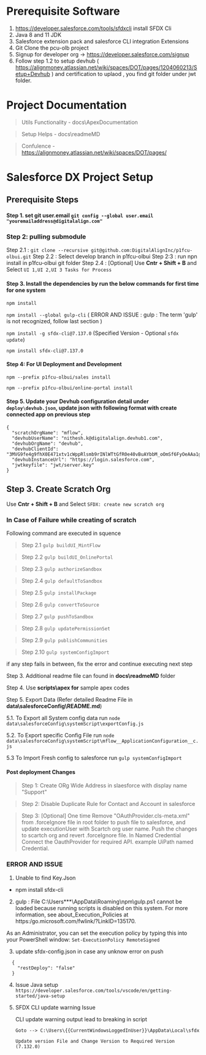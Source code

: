 # Prerequisite Software

1. https://developer.salesforce.com/tools/sfdxcli install SFDX Cli
2. Java 8 and 11 JDK
3. Salesforce extension pack and salesforce CLI integration Extensions
4. Git Clone the pcu-olb project
5. Signup for developer org -> https://developer.salesforce.com/signup
6. Follow step 1.2 to setup devhub ( https://alignmoney.atlassian.net/wiki/spaces/DOT/pages/1204060213/Setup+Devhub ) and certification to uplaod , you find git folder under jwt folder.

# Project Documentation

> Utils Functionality - docs\ApexDocumentation

> Setup Helps - docs\readmeMD

> Confulence - https://alignmoney.atlassian.net/wiki/spaces/DOT/pages/

# Salesforce DX Project Setup

## Prerequisite Steps

#### Step 1. set git user.email `git config --global user.email "youremailaddress@digitalalign.com"`

### Step 2: pulling submodule

Step 2.1 : `git clone --recursive git@github.com:DigitalAlignInc/p1fcu-olbui.git`
Step 2.2 : Select develop branch in p1fcu-olbui
Step 2:3 : run npn install in p1fcu-olbui git folder
Step 2.4 : [Optional] Use **Cntr + Shift + B** and Select `UI 1,UI 2,UI 3 Tasks for Process`

#### Step 3. Install the dependencies by run the below commands for first time for one system

`npm install`

`npm install --global gulp-cli` ( ERROR AND ISSUE : gulp : The term 'gulp' is not recognized, follow last section )

`npm install -g sfdx-cli@7.137.0` (Specified Version - Optional `sfdx update`)

`npm install sfdx-cli@7.137.0`

#### Step 4: For UI Deployment and Development

`npm --prefix p1fcu-olbui/sales install`

`npm --prefix p1fcu-olbui/online-portal install`

#### Step 5. Update your Devhub configuration detail under `deploy\devhub.json`, update json with following format with create connected app on previous step

```
{
  "scratchOrgName": "mflow",
  "devhubUserName": "nithesh.k@digitalalign.devhub1.com",
  "devhubOrgName": "devhub",
  "devhubClientId": "3MVG9fe4g9fhX0E471xtv1cWppRlsmb9rINlWTtGfR0e40vBuAYbbM_oOmSf6FyOeAAa1g0IKlQXi7510KPWT",
  "devhubInstanceUrl": "https://login.salesforce.com",
  "jwtkeyfile": "jwt/server.key"
}
```

## Step 3. Create Scratch Org

Use **Cntr + Shift + B** and Select `SFDX: create new scratch org`

### In Case of Failure while creating of scratch

Following command are executed in squence

> Step 2.1 `gulp buildUI_MintFlow`

> Step 2.2 `gulp buildUI_OnlinePortal`

> Step 2.3 `gulp authorizeSandbox`

> Step 2.4 `gulp defaultToSandbox`

> Step 2.5 `gulp installPackage`

> Step 2.6 `gulp convertToSource`

> Step 2.7 `gulp pushToSandbox`

> Step 2.8 `gulp updatePermissionSet`

> Step 2.9 `gulp publishCommunities`

> Step 2.10 `gulp systemConfigImport`

if any step fails in between, fix the error and continue executing next step

Step 3. Additional readme file can found in **docs\readmeMD** folder

Step 4. Use **scripts\apex for** sample apex codes

Step 5. Export Data (Refer detailed Readme File in **data\salesforceConfig\README.md**)

5.1. To Export all System config data run `node data\salesforceConfig\systemScript\exportConfig.js`

5.2. To Export specific Config File run `node data\salesforceConfig\systemScript\mflow__ApplicationConfiguration__c.js`

5.3 To Import Fresh config to salesforce run `gulp systemConfigImport`

#### Post deployment Changes

> Step 1: Create ORg Wide Address in slaesforce with display name "Support"

> Step 2: Disable Duplicate Rule for Contact and Account in salesforce

> Step 3: [Optional] One time Remove "OAuthProvider.cls-meta.xml" from .forceIgnore file in root folder to push file to salesforce, and update executionUser with Scartch org user name. Push the changes to scartch org and revert .forceIgnore file. In Named Credential Connect the OauthProvider for required API. example UiPath named Credential.

### ERROR AND ISSUE

1. Unable to find Key.Json

- npm install sfdx-cli

2. gulp : File C:\Users\*\*\*\AppData\Roaming\npm\gulp.ps1 cannot be loaded because running scripts is disabled on this system. For more information, see about_Execution_Policies at
   https:/go.microsoft.com/fwlink/?LinkID=135170.

As an Administrator, you can set the execution policy by typing this into your PowerShell window:
`Set-ExecutionPolicy RemoteSigned`

3. update sfdx-config.json in case any unknow error on push

```
  {
    "restDeploy": "false"
  }
```

4. Issue Java setup
   `https://developer.salesforce.com/tools/vscode/en/getting-started/java-setup`

5. SFDX CLI update warning Issue

   CLI update warning output lead to breaking in script

   ```
   Goto --> C:\Users\{{CurrentWindowsLoggedInUser}}\AppData\Local\sfdx

   Update version File and Change Version to Required Version (7.132.0)
   ```
